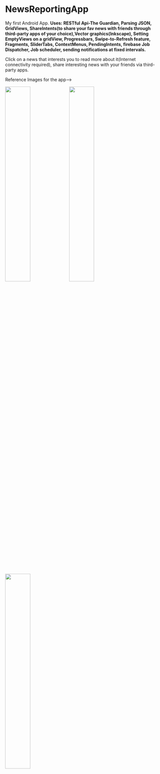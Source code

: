 # NewsReportingApp
My first Android App.
**Uses: RESTful Api-The Guardian, Parsing JSON, GridViews, 
ShareIntents(to share your fav news with friends through third-party apps of your choice),Vector graphics(Inkscape),
Setting EmptyViews on a gridView, Progressbars, Swipe-to-Refresh feature, Fragments, SliderTabs, ContextMenus, PendingIntents, firebase Job Dispatcher, Job scheduler, sending notifications at fixed intervals.**

Click on a news that interests you to read more about it(Internet connectivity required), share interesting news with your friends via third-party apps.<br/>

Reference Images for the app-->

<img src= "{{site.url}}/img/ezgif.com-gif-maker.gif" height="40%" width="40%"/>
<img src= "/img/ezgif.com-gif-maker(1).gif" height="40%" width="40%"/>
<img src= "/img/ezgif.com-optimize.gif" height="40%" width="40%"/>




